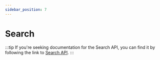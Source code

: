 ```yaml
---
sidebar_position: 7
---
```

# Search

:::tip
If you're seeking documentation for the Search API, you can find it by following the link to [Search API](/api-reference/search).
:::